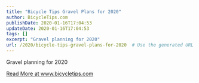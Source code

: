 ```yaml
---
title: "Bicycle Tips Gravel Plans for 2020"
author: BicycleTips.com
publishDate: 2020-01-16T17:04:53
updateDate: 2020-01-16T17:04:53
tags: []
excerpt: "Gravel planning for 2020"
url: /2020/bicycle-tips-gravel-plans-for-2020  # Use the generated URL with year
---
```

<p>Gravel planning for 2020</p> <a href="https://www.bicycletips.com/home/2020/01/bicycle-tips-gravel-plans-for-2020">Read More at www.bicycletips.com</a>
